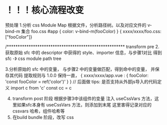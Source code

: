 # ！！！核心流程改变
预处理
1.分析 css Module Map
根据文件，分析路径树。以及对应文件的 v-bind-m 集合
foo.css
#app {
    color: v-bind-m(fooColor)
}
{ xxxx/xxxx/foo.css: ["fooColor"]}

/******************************************************
transform pre
2. 获取原始 sfc 中的 descriptor 中获得的 style、importer 信息，与步骤1对比
得到 sfc -》 css module path tree

3.分析原始的 sfc 中的变量，
与步骤2 中的变量做匹配，得到命中的变量， 并保存其代码
提取规则与 1.0.0 保持一直，
{
    xxxx/xxxx/app.vue : {
        fooColor: 'const fooColor = ref('color')'
    }
}
// 后面做
tips: 是否支持从外部js导入的代码定义
import c from 'c'
const cc = c

4. transform post 阶段
根据步骤3中该组件的变量
注入 useCssVars 方法，这里如果sfc本身有 useCssVars 方法，则添加到末尾
这里害得记录对应的 cssvars 哈希，组件哈希等
5. 在build bundle 阶段，改写 css